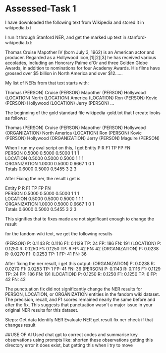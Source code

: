 # Assessed-Task 1
I have downloaded the following text from Wikipedia and stored it in wikipedia.txt

I run it through Stanford NER, and get the marked up text in stanford-wikipedia.txt:

Thomas Cruise Mapother IV (born July 3, 1962) is an American actor and producer. Regarded as a Hollywood icon,[1][2][3] he has received various accolades, including an Honorary Palme d'Or and three Golden Globe Awards, in addition to nominations for four Academy Awards. His films have grossed over $5 billion in North America and over $12......

My list of NERs from that text starts with:

Thomas (PERSON)
Cruise (PERSON)
Mapother (PERSON)
Hollywood (LOCATION)
North (LOCATION)
America (LOCATION)
Ron (PERSON)
Kovic (PERSON)
Hollywood (LOCATION)
Jerry (PERSON) ...


The beginning of the gold standard file wikipedia-gold.txt that I create looks as follows:

Thomas (PERSON)
Cruise (PERSON)
Mapother (PERSON)
Hollywood (ORGANIZATION)
North America (LOCATION)
Ron (PERSON)
Kovic (PERSON)
Hollywood (ORGANIZATION)
Jerry (PERSON)
Maguire (PERSON)

When I run my eval script on this, I get
Entity       P        R        F1       TP    FP    FN   
PERSON       0.5000   0.5000   0.5000   1     1     1    
LOCATION     0.5000   0.5000   0.5000   1     1     1    
ORGANIZATION 1.0000   0.5000   0.6667   1     0     1    
Totals       0.6000   0.5000   0.5455   3     2     3 

After Fixing the ner, the result i get is

Entity       P        R        F1       TP    FP    FN   
PERSON       0.5000   0.5000   0.5000   1     1     1    
LOCATION     0.5000   0.5000   0.5000   1     1     1    
ORGANIZATION 1.0000   0.5000   0.6667   1     0     1    
Totals       0.6000   0.5000   0.5455   3     2     3 

This signifies that te fixes made are not significant enough to change the result

for the fandom wiki text, we get the following results

(PERSON)     P: 0.1143 R: 0.1116 F1: 0.1129 TP: 24 FP: 186 FN: 191
(LOCATION)   P: 0.1250 R: 0.1250 F1: 0.1250 TP: 6 FP: 42 FN: 42
(ORGANIZATION) P: 0.0238 R: 0.0270 F1: 0.0253 TP: 1 FP: 41 FN: 36

After fixing the ner result, i get this output:
(ORGANIZATION) P: 0.0238 R: 0.0270 F1: 0.0253 TP: 1 FP: 41 FN: 36
(PERSON)     P: 0.1143 R: 0.1116 F1: 0.1129 TP: 24 FP: 186 FN: 191
(LOCATION)   P: 0.1250 R: 0.1250 F1: 0.1250 TP: 6 FP: 42 FN: 42

The punctuation fix did not significantly change the NER results for PERSON, LOCATION, or ORGANIZATION entities in the fandom wiki dataset.
The precision, recall, and F1 scores remained nearly the same before and after the fix.
This suggests that punctuation wasn't a major issue in your original NER results for this dataset.

Steps:
Get data
Identify NER
Evaluate NER
get result
fix ner
check if that changes result

##USE OF AI
Used chat gpt to correct codes and summarise key observations using prompts like:
shorten these observations
getting this directory error
it does exist, but getting this when i try to move

